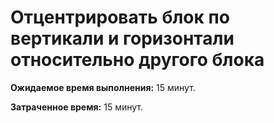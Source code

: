 # Отцентрировать блок по вертикали и горизонтали относительно другого блока

**Ожидаемое время выполнения:** 15 минут.

**Затраченное время:** 15 минут.
